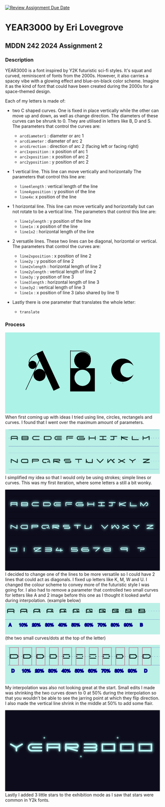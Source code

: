[![Review Assignment Due Date](https://classroom.github.com/assets/deadline-readme-button-24ddc0f5d75046c5622901739e7c5dd533143b0c8e959d652212380cedb1ea36.svg)](https://classroom.github.com/a/xQz3oEP8)
# YEAR3000 by Eri Lovegrove
## MDDN 242 2024 Assignment 2

### Description
YEAR3000 is a font inspired by Y2K futuristic sci-fi styles. It's squat and curved, reminiscent of fonts from the 2000s. However, it also carries a spacey vibe with a glowing effect and blue-on-black color scheme. Imagine it as the kind of font that could have been created during the 2000s for a space-themed design.


Each of my letters is made of:

- two C shaped curves. One is fixed in place vertically while the other can move up and down, as well as change direction. The diameters of these curves can be shrunk to 0. They are utilised in letters like B, D and S.
The parameters that control the curves are:
  * `arcdiameter1` : diameter or arc 1
  * `arcdiameter` : diameter of arc 2
  * `arcdirection` : direction of arc 2 (facing left or facing right)
  * `arc1xposition` : x position of arc 1
  * `arc2xposition` : x position of arc 2
  * `arc2yposition` : y position of arc 2

- 1 vertical line. This line can move vertically and horizontally
The parameters that control this line are:
  * `line4length` : vertical length of the line 
  * `line4yposition` : y position of the line
  * `line4x`: x position of the line

- 1 horizontal line. This line can move vertically and horizontally but can not rotate to be a vertical line. 
The parameters that control this line are:
  * `line1ylength` : y position of the line
  * `line1x` : x position of the line
  * `line1x2` : horizontal length of the line

- 2 versatile lines. These two lines can be diagonal, horizontal or vertical.
The parameters that control the curves are:
  * `line2xposition` : x position of line 2
  * `line2y` : y position of line 2
  * `line2xlength` : horizontal length of line 2
  * `line2ylength` : vertical length of line 2
  * `line3y` : y position of line 3
  * `line3length` : horizontal length of line 3
  * `line3y2` : vertical length of line 3
  * `line1x` : x position of line 3 (also shared by line 1)

- Lastly there is one parameter that translates the whole letter:
  * `translate` 

### Process


![Preview 1](preview1.jpg)
When first coming up with ideas I tried using line, circles, rectangels and curves. I found that I went over the maximum amount of parameters. 

![Image 1](image1.png)
I simplified my idea so that I would only be using strokes; simple lines or curves. This was my first iteration, where some letters a still a bit wonky.

![Image 2](image2.jpg)
I decided to change one of the lines to be more versatile so I could have 2 lines that could act as diagonals. I fixed up letters like K, M, W and U. I changed the colour scheme to convey more of the futuristic style I was going for. I also had to remove a parameter that controlled two small curves for letters like A and 2 image before this one as I thought it looked awful during interpolation. (example below)
![Image 3](image3.png)
(the two small curves/dots at the top of the letter)

![Image 4](image4.png)
My interpolation was also not looking great at the start. Small edits I made was shrinking the two curves down to 0 at 50% during the interpolation so that you wouldn't be able to see the jarring point at which they flip direction. I also made the vertical line shrink in the middle at 50% to add some flair. 

![Image 5](image5.jpg)
Lastly I added 3 little stars to the exhibition mode as I saw that stars were common in Y2k fonts. 




